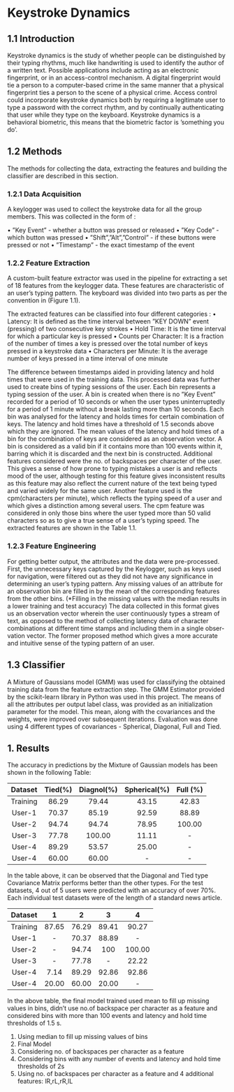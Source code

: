 # Keystroke Dynamics
## 1.1 Introduction
Keystroke dynamics is the study of whether people can be distinguished by their typing rhythms, much like handwriting is used to identify the author of a written text. Possible applications include acting as an electronic fingerprint, or in an access-control mechanism. A digital fingerprint would tie a person to a computer-based crime in the same manner that a physical fingerprint ties a person to the scene of a physical crime. Access control could incorporate keystroke dynamics both by requiring a legitimate user to type a password with the correct rhythm, and by continually authenticating that user while they type on the keyboard. Keystroke dynamics is a behavioral biometric, this means that the biometric factor is ’something you do’.

## 1.2 Methods
The methods for collecting the data, extracting the features and building the classifier
are described in this section.
### 1.2.1 Data Acquisition
A keylogger was used to collect the keystroke data for all the group members. This was
collected in the form of :

• ”Key Event” - whether a button was pressed or released
• ”Key Code” - which button was pressed
• ”Shift”,”Alt”,”Control” - if these buttons were pressed or not
• ”Timestamp” - the exact timestamp of the event

### 1.2.2 Feature Extraction
A custom-built feature extractor was used in the pipeline for extracting a set of 18 features from the keylogger data. These features are characteristic of an user’s typing pattern. The keyboard was divided into two parts as per the convention in (Figure 1.1).

The extracted features can be classified into four different categories : 
• Latency: It is defined as the time interval between ”KEY DOWN” event (pressing) of two consecutive key strokes
• Hold Time: It is the time interval for which a particular key is pressed
• Counts per Character: It is a fraction of the number of times a key is pressed over the total number of keys pressed in a keystroke data
• Characters per Minute: It is the average number of keys pressed in a time interval of one minute

The difference between timestamps aided in providing latency and hold times that were used in the training data. This processed data was further used to create bins of typing sessions of the user. Each bin represents a typing session of the user. A bin is created when there is no ”Key Event” recorded for a period of 10 seconds or when the user types uninterruptedly for a period of 1 minute without a break lasting more than 10 seconds. Each bin was analysed for the latency and holds times for certain combination of keys. The latency and hold times have a threshold of 1.5 seconds above which they are ignored. 
The mean values of the latency and hold times of a bin for the combination of keys are considered as an observation vector. A bin is considered as a valid bin if it contains more than 100 events within it, barring which it is discarded and the next bin is constructed. Additional features considered were the no. of backspaces per character of the user. This gives a sense of how prone to typing mistakes a user is and reflects mood of the user, although testing for this feature gives inconsistent results as this feature may also reflect the current nature of the text being typed and varied widely for the same user. Another feature used is the cpm(characters per minute), which reflects the typing speed of a user and which gives a distinction among several users. The cpm feature was considered in only those bins where the user typed more than 50 valid characters so as to give a true sense of a user’s typing speed.
The extracted features are shown in the Table 1.1. 

### 1.2.3 Feature Engineering
For getting better output, the attributes and the data were pre-processed. First, the unnecessary keys captured by the Keylogger, such as keys used for navigation, were filtered out as they did not have any significance in determining an user’s typing pattern. Any missing values of an attribute for an observation bin are filled in by the mean of the corresponding features from the other bins. (*Filling in the missing values with the median results in a lower training and test accuracy) The data collected in this format gives us an observation vector wherein the user continuously types a stream of text, as opposed to the method of collecting latency data of character combinations at different time stamps and including them in a single obser-
vation vector. The former proposed method which gives a more accurate and intuitive sense of the typing pattern of an user.

## 1.3 Classifier
A Mixture of Gaussians model (GMM) was used for classifying the obtained training data from the feature extraction step. The GMM Estimator provided by the scikit-learn library in Python was used in this project. The means of all the attributes per output label class, was provided as an initialization parameter for the model. This mean, along with the covariances and the weights, were improved over subsequent iterations. Evaluation was done using 4 different types of covariances - Spherical, Diagonal, Full and Tied.

## 1. Results

The accuracy in predictions by the Mixture of Gaussian models has been shown in the following Table:

| Dataset  | Tied(%)| Diagnol(%) | Spherical(%) | Full (%) |
| :-------:| :-----:| :--------: | :----------: | :------: |
| Training | 86.29  | 79.44 | 43.15 | 42.83 |
| User-1   | 70.37  | 85.19 | 92.59 | 88.89 |
| User-2   | 94.74  | 94.74 | 78.95 | 100.00 |
| User-3   | 77.78  | 100.00 | 11.11 | - |
| User-4   | 89.29  | 53.57 | 25.00 | - |
| User-4   | 60.00  | 60.00 | - | - |

In the table above, it can be observed that the Diagonal and Tied type Covariance Matrix performs better than the other types. For the test datasets, 4 out of 5 users were predicted with an accuracy of over 70%. Each individual test datasets were of the length of a standard news article.

| Dataset  | 1      | 2          | 3            | 4        |
| :-------:| :-----:| :--------: | :----------: | :------: |
| Training | 87.65  | 76.29 | 89.41 | 90.27 |
| User-1   | -      | 70.37 | 88.89 | - |
| User-2   | -      | 94.74 | 100   | 100.00 |
| User-3   | -      | 77.78 | -     | 22.22 |
| User-4   | 7.14   | 89.29 | 92.86 | 92.86 |
| User-4   | 20.00  |60.00  | 20.00 | - |

In the above table, the final model trained used mean to fill up missing values in bins, didn’t
use no.of backspace per character as a feature and considered bins with more than 100
events and latency and hold time thresholds of 1.5 s.
1. Using median to fill up missing values of bins
2. Final Model
3. Considering no. of backspaces per character as a feature
4. Considering bins with any number of events and latency and hold time thresholds of 2s
5. Using no. of backspaces per character as a feature and 4 additional features: lR,rL,rR,lL

